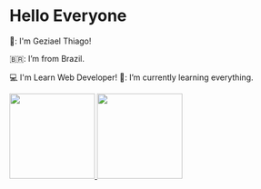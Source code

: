 # Hello Everyone
👊: I'm Geziael Thiago!             

🇧🇷: I’m from Brazil.

:computer: I'm Learn Web Developer!  📖: I’m currently learning everything.

<div>
<a href="https://github.com/GeziaelThiagoPaes ">
<img height="150em" src="https://github-readme-stats.vercel.app/api/top-langs/?username=GeziaelThiagoPaes&layout=compact&langs_count=7&theme=dracula"/>
<img height="150em" src="https://github-readme-stats.vercel.app/api?username=GeziaelThiagoPaes&show_icons=true&theme=dracula&include_all_commits=true&count_private=true"/>
</div>
